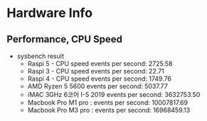 
# Hardware Info

## Performance, CPU Speed 
- sysbench result
  - Raspi 5 - CPU speed events per second:              2725.58  
  - Raspi 3 - CPU speed events per second:                22.71                                                                                       
  - Raspi 4 - CPU speed events per second:              1749.76
  - AMD Ryzen 5 5600 events per second:                 5037.77
  - iMAC 3GHz 6코어 I-5 2019 events per second:       3632753.50
  - Macbook Pro M1 pro : events per second:         10007817.69
  - Macbook Pro M3 pro : events per second:         16968459.13
